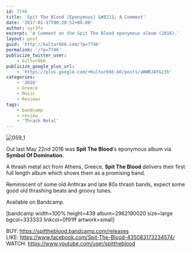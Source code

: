 ```yaml
---
id: 7746
title: 'Spit The Blood (Eponymous) &#8211; A Comment'
date: '2017-01-17T00:20:52+00:00'
author: syr3fx
excerpt: 'A Comment on the Spit The Blood eponymous album (2016).'
layout: post
guid: 'http://kultur666.com/?p=7746'
permalink: '/?p=7746'
publicize_twitter_user:
    - kultur666
publicize_google_plus_url:
    - 'https://plus.google.com/+Kultur666-k6/posts/aWWRJAYGz3h'
categories:
    - '2016'
    - Greece
    - Music
    - Reviews
tags:
    - bandcamp
    - review
    - 'Thrash Metal'
---
```


![059_1](http://localhost:8080/wp-content/uploads/2017/01/059_1.jpg?w=680)

Out last May 22nd 2016 was **Spit The Blood**‘s eponymous album via **Symbol Of Domination**.

A thrash metal act from Athens, Greece, **Spit The Blood** delivers their first full length album which shows them as a promising band.

Reminiscent of some old Anthrax and late 80s thrash bands, expect some good old thrashing beats and groovy tunes.

Available on Bandcamp.

\[bandcamp width=100% height=439 album=2962190020 size=large bgcol=333333 linkcol=0f91ff artwork=small\]

BUY: <https://spittheblood.bandcamp.com/releases>  
LIKE: <https://www.facebook.com/Spit-The-Blood-435083173234574/>  
WATCH: <https://www.youtube.com/user/spittheblood>